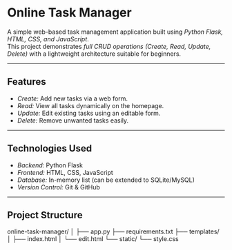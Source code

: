 # Online Task Manager

A simple web-based task management application built using *Python Flask, HTML, CSS, and JavaScript*.  
This project demonstrates *full CRUD operations (Create, Read, Update, Delete)* with a lightweight architecture suitable for beginners.

---

## Features
- *Create:* Add new tasks via a web form.  
- *Read:* View all tasks dynamically on the homepage.  
- *Update:* Edit existing tasks using an editable form.  
- *Delete:* Remove unwanted tasks easily.  

---

## Technologies Used
- *Backend:* Python Flask  
- *Frontend:* HTML, CSS, JavaScript  
- *Database:* In-memory list (can be extended to SQLite/MySQL)  
- *Version Control:* Git & GitHub  

---

## Project Structure
online-task-manager/
│
├── app.py
├── requirements.txt
├── templates/
│ ├── index.html
│ └── edit.html
└── static/
└── style.css
